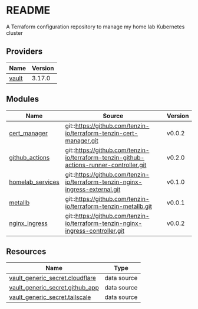 # README
A Terraform configuration repository to manage my home lab Kubernetes cluster

<!-- BEGIN_TF_DOCS -->


## Providers

| Name | Version |
|------|---------|
| <a name="provider_vault"></a> [vault](#provider\_vault) | 3.17.0 |

## Modules

| Name | Source | Version |
|------|--------|---------|
| <a name="module_cert_manager"></a> [cert\_manager](#module\_cert\_manager) | git::https://github.com/tenzin-io/terraform-tenzin-cert-manager.git | v0.0.2 |
| <a name="module_github_actions"></a> [github\_actions](#module\_github\_actions) | git::https://github.com/tenzin-io/terraform-tenzin-github-actions-runner-controller.git | v0.2.0 |
| <a name="module_homelab_services"></a> [homelab\_services](#module\_homelab\_services) | git::https://github.com/tenzin-io/terraform-tenzin-nginx-ingress-external.git | v0.1.0 |
| <a name="module_metallb"></a> [metallb](#module\_metallb) | git::https://github.com/tenzin-io/terraform-tenzin-metallb.git | v0.0.1 |
| <a name="module_nginx_ingress"></a> [nginx\_ingress](#module\_nginx\_ingress) | git::https://github.com/tenzin-io/terraform-tenzin-nginx-ingress-controller.git | v0.0.2 |

## Resources

| Name | Type |
|------|------|
| [vault_generic_secret.cloudflare](https://registry.terraform.io/providers/hashicorp/vault/latest/docs/data-sources/generic_secret) | data source |
| [vault_generic_secret.github_app](https://registry.terraform.io/providers/hashicorp/vault/latest/docs/data-sources/generic_secret) | data source |
| [vault_generic_secret.tailscale](https://registry.terraform.io/providers/hashicorp/vault/latest/docs/data-sources/generic_secret) | data source |
<!-- END_TF_DOCS -->
